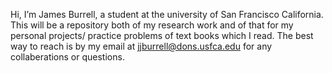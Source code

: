 Hi, I’m James Burrell, a student at the university of San Francisco California. This will be a repository both of my research work and of that for my personal projects/ practice problems of text books which I read. The best way to reach is by my email at jjburrell@dons.usfca.edu for any collaberations or questions.

<!---
JBurrell999/JBurrell999 is a ✨ special ✨ repository because its `README.md` (this file) appears on your GitHub profile.
You can click the Preview link to take a look at your changes.
--->
